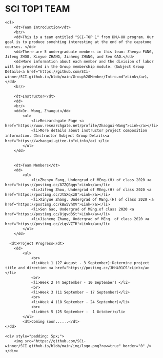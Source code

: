 <!DOCTYPE html>
<html>
<head>
    <meta charset="UTF-8">
    <meta name="description" content="SCI-TOP 1's page,let u know me" />
    <meta name="viewport" content="width=device-width, initial-scale=1.0, maximum-scale=1.0, user-scalable=no">
    <style>
        body {
            padding: 10px 0;
        }
    </style>
    <title>SCI TOP1 TEAM</title>
</head>
<body>
     <div class="info-wrap">
      <div class="img">
        <img src="https://postimg.cc/xkngs8Vp" alt="">
      </div>
      <div class="info-right">
    <h1>SCI TOP1 TEAM</h1>
  
    <dl>
        <dt>Team Introduction</dt>
        <br/>
        <dd>This is a team entitled "SCI-TOP 1" from DMU-UH program. Our goal is to produce somehting interesting at the end of the capstone courses. </dd>
        <dd>There are 5 undergraduate members in this team: Zhenyu FANG, Jifeng ZHOU, Xinyue ZHANG, Jiaheng ZHANG, and Sen GAO.</dd>
        <dd>More information about each member and the division of labor will be presented in the Group membership module.（Subject Group Details<a href="https://github.com/SCi-winner/SCI.github.io/blob/main/Group%20Member/Intro.md">Link</a>）。</dd>
        <br/>
      
        <dt>Instructor</dt>
        <dd>
        <br/>
        <dd>Dr. Wang, Zhaogui</dd>
            <ul>
                <li>Researchgate Page <a href="https://www.researchgate.net/profile/Zhaogui-Wang">Link</a></li>
                <li>More details about instructor project composition information.（Instructor Subject Group Details<a href="https://wzhaogui.gitee.io">Link</a>）</li>
            </ul>
        </dd>
        

        <dt>Team Members</dt>
        <dd>
            <ul>
                <li>Zhenyu Fang, Undergrad of MEng.(H) of class 2020 <a href="https://postimg.cc/87ZQBqqv">Link</a></li>
                <li>Jifeng Zhou, Undergrad of MEng.(H) of class 2020 <a href="https://postimg.cc/Jt5Xqxz8">Link</a></li>
                <li>Xinyue Zhang, Undergrad of MEng.(H) of class 2020 <a href="https://postimg.cc/kBw5VhXV">Link</a></li>
                <li>Sen Gao, Undergrad of MEng.of class 2020 <a href="https://postimg.cc/8jgvd3St">Link</a></li>
                <li>Jiaheng Zhang, Undergrad of MEng. of class 2020 <a href="https://postimg.cc/zLqvVZTR">Link</a></li>           
            </ul>
        </dd>
        
      <dt>Project Progress</dt>
        <dd>
            <ul>
                <br>
                <li>Week 1 (27 August - 3 September):Determine project title and direction <a href="https://postimg.cc/JHH491CS">Link</a></li>
                <br>
                <li>Week 2 (4 September - 10 September) </li>
                <br>
                <li>Week 3 (11 September - 17 September)</li>
                <br>
                <li>Week 4 (18 September - 24 September)</li>
                <br>
                <li>Week 5 (25 September -  1 October)</li>
            </ul>
            <dt>Coming soon......</dt>
    </dd>
        
    <div style="padding: 5px;">
        <img src="https://github.com/SCi-winner/SCI.github.io/blob/main/img/logo.png?raw=true" border="0" />
    </div>
        

</body>
</html>

